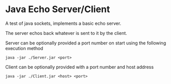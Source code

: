# Java Echo Server/Client
A test of java sockets, implements a basic echo server.

The server echos back whatever is sent to it by the client.

Server can be optionally provided a port number on start using the following execution method
```
java -jar ./Server.jar <port>
```

Client can be optionally provided with a port number and host address
```
java -jar ./Client.jar <host> <port>
```
